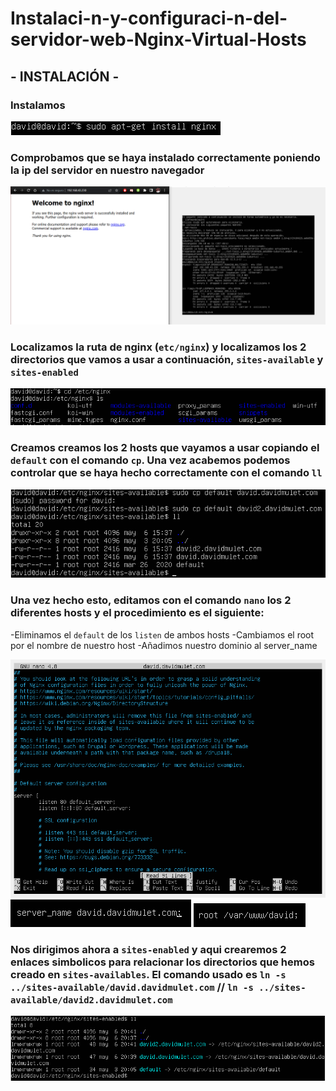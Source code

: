 # Instalaci-n-y-configuraci-n-del-servidor-web-Nginx-Virtual-Hosts

## - INSTALACIÓN -

### Instalamos

![Image text](https://github.com/DavidMuletMelia/Instalaci-n-y-configuraci-n-del-servidor-web-Nginx-Virtual-Hosts/blob/main/practica%20maximo%202/0.PNG)

### Comprobamos que se haya instalado correctamente poniendo la ip del servidor en nuestro navegador

![Image text](https://github.com/DavidMuletMelia/Instalaci-n-y-configuraci-n-del-servidor-web-Nginx-Virtual-Hosts/blob/main/practica%20maximo%202/1.PNG)

### Localizamos la ruta de nginx (`etc/nginx`) y localizamos los 2 directorios que vamos a usar a continuación, `sites-available` y `sites-enabled`

![Image text](https://github.com/DavidMuletMelia/Instalaci-n-y-configuraci-n-del-servidor-web-Nginx-Virtual-Hosts/blob/main/practica%20maximo%202/2.PNG)


### Creamos creamos los 2 hosts que vayamos a usar copiando el `default` con el comando `cp`. Una vez acabemos podemos controlar que se haya hecho correctamente con el comando `ll`

![Image text](https://github.com/DavidMuletMelia/Instalaci-n-y-configuraci-n-del-servidor-web-Nginx-Virtual-Hosts/blob/main/practica%20maximo%202/6.PNG)

### Una vez hecho esto, editamos con el comando `nano` los 2 diferentes hosts y el procedimiento es el siguiente:
  -Eliminamos el `default` de los `listen` de ambos hosts
  -Cambiamos el root por el nombre de nuestro host
  -Añadimos nuestro dominio al server_name

![Image text](https://github.com/DavidMuletMelia/Instalaci-n-y-configuraci-n-del-servidor-web-Nginx-Virtual-Hosts/blob/main/practica%20maximo%202/7.PNG)
![Image text](https://github.com/DavidMuletMelia/Instalaci-n-y-configuraci-n-del-servidor-web-Nginx-Virtual-Hosts/blob/main/practica%20maximo%202/8.PNG)
![Image text](https://github.com/DavidMuletMelia/Instalaci-n-y-configuraci-n-del-servidor-web-Nginx-Virtual-Hosts/blob/main/practica%20maximo%202/9.PNG)



### Nos dirigimos ahora a `sites-enabled` y aqui crearemos 2 enlaces simbolicos para relacionar los directorios que hemos creado en `sites-availables`. El comando usado es `ln -s ../sites-available/david.davidmulet.com` // `ln -s ../sites-available/david2.davidmulet.com`

![Image text](https://github.com/DavidMuletMelia/Instalaci-n-y-configuraci-n-del-servidor-web-Nginx-Virtual-Hosts/blob/main/practica%20maximo%202/17.PNG)

